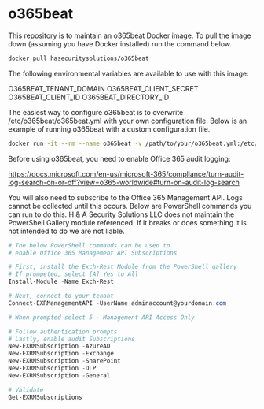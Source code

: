 # o365beat

This repository is to maintain an o365beat Docker image. To pull the image down (assuming you have Docker installed) run the command below.

```bash
docker pull hasecuritysolutions/o365beat
```

The following environmental variables are available to use with this image:

O365BEAT_TENANT_DOMAIN
O365BEAT_CLIENT_SECRET
O365BEAT_CLIENT_ID
O365BEAT_DIRECTORY_ID

The easiest way to configure o365beat is to overwrite /etc/o365beat/o365beat.yml with your own configuration file. Below is an example of running o365beat with a custom configuration file.

```bash
docker run -it --rm --name o365beat -v /path/to/your/o365beat.yml:/etc/o365beat/o365beat.yml hasecuritysolution/o365beat
```

Before using o365beat, you need to enable Office 365 audit logging:

https://docs.microsoft.com/en-us/microsoft-365/compliance/turn-audit-log-search-on-or-off?view=o365-worldwide#turn-on-audit-log-search

You will also need to subscribe to the Office 365 Management API. Logs cannot be collected until this occurs. Below are PowerShell commands you can run to do this. H & A Security Solutions LLC does not maintain the PowerShell Gallery module referenced. If it breaks or does something it is not intended to do we are not liable.

```powershell
# The below PowerShell commands can be used to
# enable Office 365 Management API Subscriptions

# First, install the Exch-Rest Module from the PowerShell gallery
# If prompeted, select [A] Yes to All
Install-Module -Name Exch-Rest

# Next, connect to your tenant
Connect-EXRManagementAPI -UserName adminaccount@yourdomain.com

# When prompted select 5 - Management API Access Only

# Follow authentication prompts
# Lastly, enable audit Subscriptions
New-EXRMSubscription -AzureAD
New-EXRMSubscription -Exchange
New-EXRMSubscription -SharePoint
New-EXRMSubscription -DLP
New-EXRMSubscription -General

# Validate
Get-EXRMSubscriptions
```
